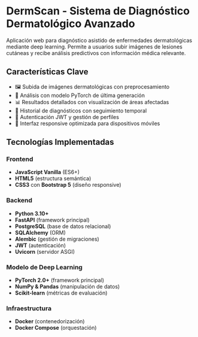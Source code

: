 # DermScan - Sistema de Diagnóstico Dermatológico Avanzado

Aplicación web para diagnóstico asistido de enfermedades dermatológicas mediante deep learning. Permite a usuarios subir imágenes de lesiones cutáneas y recibe análisis predictivos con información médica relevante.

## Características Clave
- 🖼️ Subida de imágenes dermatológicas con preprocesamiento
- 🧠 Análisis con modelo PyTorch de última generación
- 📊 Resultados detallados con visualización de áreas afectadas
- 📁 Historial de diagnósticos con seguimiento temporal
- 🔐 Autenticación JWT y gestión de perfiles
- 📱 Interfaz responsive optimizada para dispositivos móviles

## Tecnologías Implementadas

### Frontend
- **JavaScript Vanilla** (ES6+)
- **HTML5** (estructura semántica)
- **CSS3** con **Bootstrap 5** (diseño responsive)


### Backend
- **Python 3.10+**
- **FastAPI** (framework principal)
- **PostgreSQL** (base de datos relacional)
- **SQLAlchemy** (ORM)
- **Alembic** (gestión de migraciones)
- **JWT** (autenticación)
- **Uvicorn** (servidor ASGI)

### Modelo de Deep Learning
- **PyTorch 2.0+** (framework principal)
- **NumPy & Pandas** (manipulación de datos)
- **Scikit-learn** (métricas de evaluación)

### Infraestructura
- **Docker** (contenedorización)
- **Docker Compose** (orquestación)
